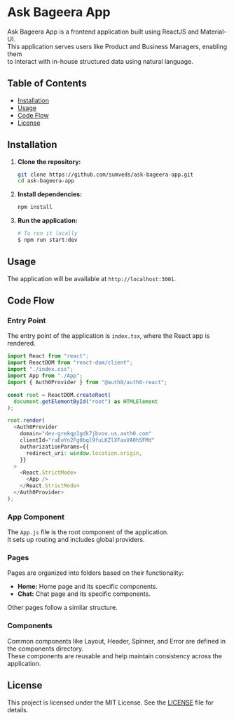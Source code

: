 # Ask Bageera App

Ask Bageera App is a frontend application built using ReactJS and Material-UI. \
This application serves users like Product and Business Managers, enabling them \
to interact with in-house structured data using natural language.

## Table of Contents

- [Installation](#installation)
- [Usage](#usage)
- [Code Flow](#code-flow)
- [License](#license)

## Installation

1. **Clone the repository:**

   ```sh
   git clone https://github.com/sumveds/ask-bageera-app.git
   cd ask-bageera-app
   ```

2. **Install dependencies:**

   ```sh
   npm install
   ```

3. **Run the application:**

   ```bash
   # To run it locally
   $ npm run start:dev
   ```

## Usage

The application will be available at `http://localhost:3001`.

## Code Flow

### Entry Point

The entry point of the application is `index.tsx`, where the React app is rendered.

```typescript
import React from "react";
import ReactDOM from "react-dom/client";
import "./index.css";
import App from "./App";
import { Auth0Provider } from "@auth0/auth0-react";

const root = ReactDOM.createRoot(
  document.getElementById("root") as HTMLElement
);

root.render(
  <Auth0Provider
    domain="dev-grekqp1gdk7jbvov.us.auth0.com"
    clientId="raEoYn2Fg0bql9fuLKZlXFaxVA0h5FMd"
    authorizationParams={{
      redirect_uri: window.location.origin,
    }}
  >
    <React.StrictMode>
      <App />
    </React.StrictMode>
  </Auth0Provider>
);
```

### App Component

The `App.js` file is the root component of the application. \
It sets up routing and includes global providers.

### Pages

Pages are organized into folders based on their functionality:

- **Home:** Home page and its specific components.
- **Chat:** Chat page and its specific components.

Other pages follow a similar structure.

### Components

Common components like Layout, Header, Spinner, and Error are defined in the components directory. \
These components are reusable and help maintain consistency across the application.

## License

This project is licensed under the MIT License. See the [LICENSE](LICENSE) file for details.
